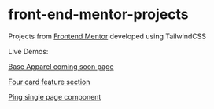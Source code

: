 # front-end-mentor-projects

Projects from [Frontend Mentor](https://www.frontendmentor.io/) developed using TailwindCSS



Live Demos:

[Base Apparel coming soon page](https://admiring-allen-50fee2.netlify.com/)

[Four card feature section](https://modest-hermann-411db4.netlify.com/)

[Ping single page component](https://hungry-aryabhata-bf5cbd.netlify.com/)
